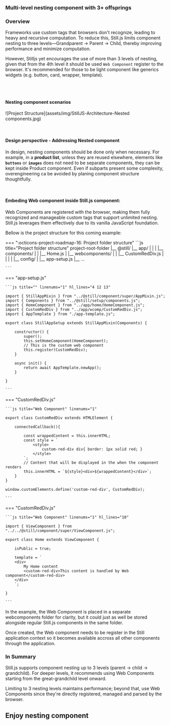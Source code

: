 ### Multi-level nesting component with 3+ offsprings

### Overview

Frameworks use custom tags that browsers don't recognize, leading to heavy and recursive computation. To reduce this, Still.js limits component nesting to three levels—Grandparent → Parent → Child, thereby improving performance and minimize computation.

However, Stilljs yet encourages the use of more than 3 levels of nesting, given that from the 4th level it should be used `Web Component` register to the browser. It's recommended for those to be light component like generics widgets (e.g. button, card, wrapper, template).

<br><br>
#### Nesting component scenarios
![Project Structure](assets/img/StillJS-Architecture-Nested components.jpg)


<br>

#### Design perspective - Addressing Nested component
In design, nesting components should be done only when necessary. For example, in a <b>product list</b>, unless they are reused elsewhere, elements like <b>`buttons`</b> or <b>`images`</b> does not need to be separate components, they can be kept inside Product component. Even if subparts present some complexity,   overengineering ca be avoided by planing component structure thoughtfully.


<br>


#### Embeding Web component inside Still.js component:

Web Components are registered with the browser, making them fully recognized and manageable custom tags that support unlimited nesting. Still.js leverages them effectively due to its vanilla JavaScript foundation. 

Bellow is the project structure for this coming example:

=== ":octicons-project-roadmap-16: Project folder structure"
    ```js title="Project folder structure"
    project-root-folder
    |__ @still/
    |__ app/
    |    |
    |    |__ components/
    |    |   |__ Home.js
    |    |__ webcomponents/
    |    |   |__ CustomRedDiv.js
    |    |   |   |
    |__ config/
    |    |__ app-setup.js
    |__  ...

    ```


=== "app-setup.js"

    ```js title="" linenums="1" hl_lines="4 12 13"

    import { StillAppMixin } from "../@still/component/super/AppMixin.js";
    import { Components } from "../@still/setup/components.js";
    import { HomeComponent } from "../app/home/HomeComponent.js";
    import { CustomRedDiv } from "../app/wcomp/CustomRedDiv.js";
    import { AppTemplate } from "./app-template.js";

    export class StillAppSetup extends StillAppMixin(Components) {

        constructor() {
            super();
            this.setHomeComponent(HomeComponent);
            // This is the custom web component
            this.register(CustomRedDiv);
        }

        async init() {
            return await AppTemplate.newApp();
        }

    }

    ```


=== "CustomRedDiv.js"

    ```js title="Web Component" linenums="1"

    export class CustomRedDiv extends HTMLElement {

        connectedCallback(){
                
            const wrappedContent = this.innerHTML;
            const style = `
                <style>
                    custom-red-div div{ border: 1px solid red; }
                </style>
            `;
            // Content that will be displayed in the when the component renders 
            this.innerHTML = `${style}<div>${wrappedContent}</div>`;
        }
    }

    window.customElements.define('custom-red-div', CustomRedDiv);

    ```


=== "CustomRedDiv.js"

    ```js title="Web Component" linenums="1" hl_lines="10"

    import { ViewComponent } from "../../@still/component/super/ViewComponent.js";

    export class Home extends ViewComponent {

        isPublic = true;

        template = `
        <div>
            My Home content
            <custom-red-div>This content is handled by Web component</custom-red-div>
        </div>
        `;

    }

    ```

In the example, the Web Component is placed in a separate webcomponents folder for clarity, but it could just as well be stored alongside regular Still.js components in the same folder.

Once created, the Web component needs to be register in the Still application context so it becomes available accross all other components through the application.


### In Summary
Still.js supports component nesting up to 3 levels (parent → child → grandchild). For deeper levels, it recommends using Web Components starting from the great-grandchild level onward.

Limiting to 3 nesting levels maintains performance; beyond that, use Web Components since they're directly registered, managed and parsed by the browser.


## Enjoy nesting component